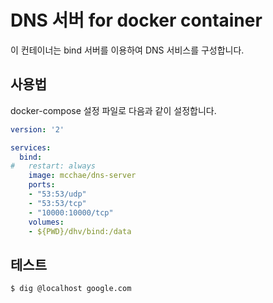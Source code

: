 # DNS 서버 for docker container

이 컨테이너는 bind 서버를 이용하여 DNS 서비스를 구성합니다.

## 사용법
docker-compose 설정 파일로 다음과 같이 설정합니다.

```yaml
version: '2'

services:
  bind:
#   restart: always
    image: mcchae/dns-server
    ports:
    - "53:53/udp"
    - "53:53/tcp"
    - "10000:10000/tcp"
    volumes:
    - ${PWD}/dhv/bind:/data
```

## 테스트

```sh
$ dig @localhost google.com
```

